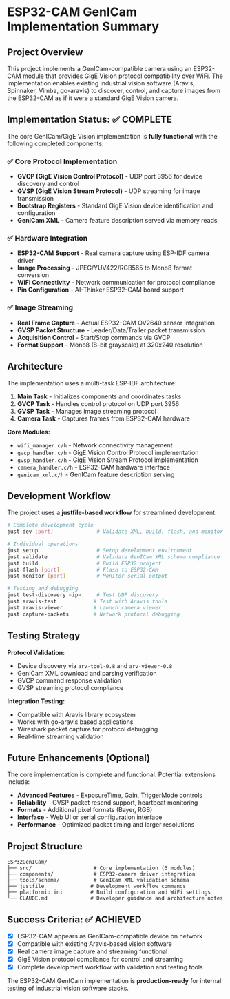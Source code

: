 # ESP32-CAM GenICam Implementation Summary

## Project Overview

This project implements a GenICam-compatible camera using an ESP32-CAM module that provides GigE Vision protocol compatibility over WiFi. The implementation enables existing industrial vision software (Aravis, Spinnaker, Vimba, go-aravis) to discover, control, and capture images from the ESP32-CAM as if it were a standard GigE Vision camera.

## Implementation Status: ✅ COMPLETE

The core GenICam/GigE Vision implementation is **fully functional** with the following completed components:

### ✅ Core Protocol Implementation
- **GVCP (GigE Vision Control Protocol)** - UDP port 3956 for device discovery and control
- **GVSP (GigE Vision Stream Protocol)** - UDP streaming for image transmission  
- **Bootstrap Registers** - Standard GigE Vision device identification and configuration
- **GenICam XML** - Camera feature description served via memory reads

### ✅ Hardware Integration
- **ESP32-CAM Support** - Real camera capture using ESP-IDF camera driver
- **Image Processing** - JPEG/YUV422/RGB565 to Mono8 format conversion
- **WiFi Connectivity** - Network communication for protocol compliance
- **Pin Configuration** - AI-Thinker ESP32-CAM board support

### ✅ Image Streaming
- **Real Frame Capture** - Actual ESP32-CAM OV2640 sensor integration
- **GVSP Packet Structure** - Leader/Data/Trailer packet transmission
- **Acquisition Control** - Start/Stop commands via GVCP
- **Format Support** - Mono8 (8-bit grayscale) at 320x240 resolution

## Architecture

The implementation uses a multi-task ESP-IDF architecture:

1. **Main Task** - Initializes components and coordinates tasks
2. **GVCP Task** - Handles control protocol on UDP port 3956
3. **GVSP Task** - Manages image streaming protocol
4. **Camera Task** - Captures frames from ESP32-CAM hardware

**Core Modules:**
- `wifi_manager.c/h` - Network connectivity management
- `gvcp_handler.c/h` - GigE Vision Control Protocol implementation
- `gvsp_handler.c/h` - GigE Vision Stream Protocol implementation
- `camera_handler.c/h` - ESP32-CAM hardware interface
- `genicam_xml.c/h` - GenICam feature description serving

## Development Workflow

The project uses a **justfile-based workflow** for streamlined development:

```bash
# Complete development cycle
just dev [port]              # Validate XML, build, flash, and monitor

# Individual operations  
just setup                   # Setup development environment
just validate                # Validate GenICam XML schema compliance
just build                   # Build ESP32 project
just flash [port]            # Flash to ESP32-CAM
just monitor [port]          # Monitor serial output

# Testing and debugging
just test-discovery <ip>     # Test UDP discovery
just aravis-test            # Test with Aravis tools
just aravis-viewer          # Launch camera viewer
just capture-packets        # Network protocol debugging
```

## Testing Strategy

**Protocol Validation:**
- Device discovery via `arv-tool-0.8` and `arv-viewer-0.8`
- GenICam XML download and parsing verification
- GVCP command response validation
- GVSP streaming protocol compliance

**Integration Testing:**
- Compatible with Aravis library ecosystem
- Works with go-aravis based applications  
- Wireshark packet capture for protocol debugging
- Real-time streaming validation

## Future Enhancements (Optional)

The core implementation is complete and functional. Potential extensions include:

- **Advanced Features** - ExposureTime, Gain, TriggerMode controls
- **Reliability** - GVSP packet resend support, heartbeat monitoring
- **Formats** - Additional pixel formats (Bayer, RGB)
- **Interface** - Web UI or serial configuration interface
- **Performance** - Optimized packet timing and larger resolutions

## Project Structure

```
ESP32GenICam/
├── src/                    # Core implementation (6 modules)
├── components/             # ESP32-camera driver integration
├── tools/schema/           # GenICam XML validation schema
├── justfile               # Development workflow commands
├── platformio.ini         # Build configuration and WiFi settings
└── CLAUDE.md              # Developer guidance and architecture notes
```

## Success Criteria: ✅ ACHIEVED

- [x] ESP32-CAM appears as GenICam-compatible device on network
- [x] Compatible with existing Aravis-based vision software
- [x] Real camera image capture and streaming functional
- [x] GigE Vision protocol compliance for control and streaming
- [x] Complete development workflow with validation and testing tools

The ESP32-CAM GenICam implementation is **production-ready** for internal testing of industrial vision software stacks.

